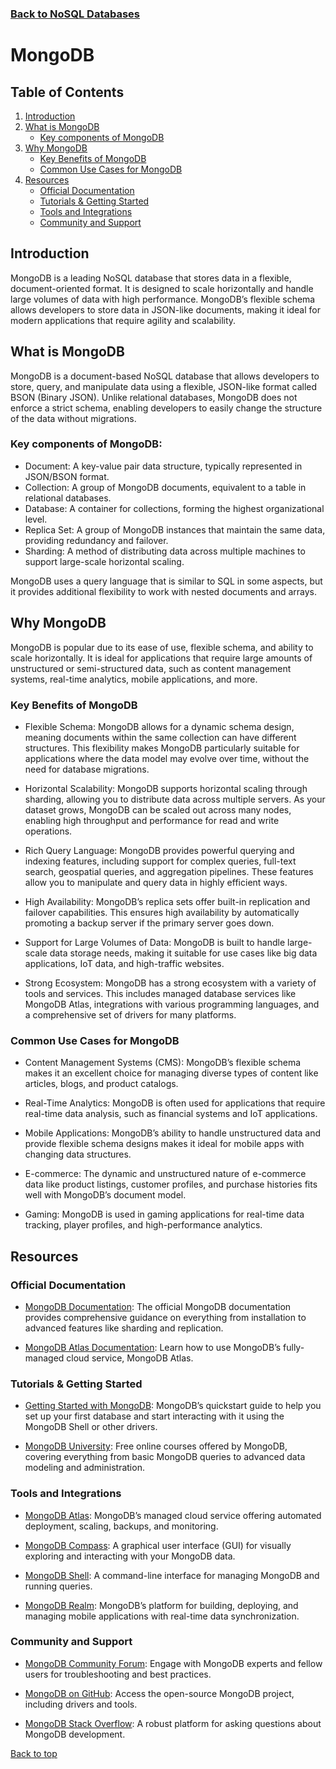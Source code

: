 ### [Back to NoSQL Databases](../readme.md)

# MongoDB

## Table of Contents

1. [Introduction](#introduction)
2. [What is MongoDB](#what-is-mongodb)
    - [Key components of MongoDB](#key-components-of-mongodb)
3. [Why MongoDB](#why-mongodb)
    - [Key Benefits of MongoDB](#key-benefits-of-mongodb)
    - [Common Use Cases for MongoDB](#common-use-cases-for-mongodb)
4. [Resources](#resources)
    - [Official Documentation](#official-documentation)
    - [Tutorials & Getting Started](#tutorials--getting-started)
    - [Tools and Integrations](#tools-and-integrations)
    - [Community and Support](#community-and-support)


## Introduction

MongoDB is a leading NoSQL database that stores data in a flexible, document-oriented format. It is designed to scale horizontally and handle large volumes of data with high performance. MongoDB’s flexible schema allows developers to store data in JSON-like documents, making it ideal for modern applications that require agility and scalability.

## What is MongoDB

MongoDB is a document-based NoSQL database that allows developers to store, query, and manipulate data using a flexible, JSON-like format called BSON (Binary JSON). Unlike relational databases, MongoDB does not enforce a strict schema, enabling developers to easily change the structure of the data without migrations.

### Key components of MongoDB:

- Document: A key-value pair data structure, typically represented in JSON/BSON format.
- Collection: A group of MongoDB documents, equivalent to a table in relational databases.
- Database: A container for collections, forming the highest organizational level.
- Replica Set: A group of MongoDB instances that maintain the same data, providing redundancy and failover.
- Sharding: A method of distributing data across multiple machines to support large-scale horizontal scaling.

MongoDB uses a query language that is similar to SQL in some aspects, but it provides additional flexibility to work with nested documents and arrays.

## Why MongoDB

MongoDB is popular due to its ease of use, flexible schema, and ability to scale horizontally. It is ideal for applications that require large amounts of unstructured or semi-structured data, such as content management systems, real-time analytics, mobile applications, and more.

### Key Benefits of MongoDB

- Flexible Schema: MongoDB allows for a dynamic schema design, meaning documents within the same collection can have different structures. This flexibility makes MongoDB particularly suitable for applications where the data model may evolve over time, without the need for database migrations.

- Horizontal Scalability: MongoDB supports horizontal scaling through sharding, allowing you to distribute data across multiple servers. As your dataset grows, MongoDB can be scaled out across many nodes, enabling high throughput and performance for read and write operations.

- Rich Query Language: MongoDB provides powerful querying and indexing features, including support for complex queries, full-text search, geospatial queries, and aggregation pipelines. These features allow you to manipulate and query data in highly efficient ways.

- High Availability: MongoDB’s replica sets offer built-in replication and failover capabilities. This ensures high availability by automatically promoting a backup server if the primary server goes down.

- Support for Large Volumes of Data: MongoDB is built to handle large-scale data storage needs, making it suitable for use cases like big data applications, IoT data, and high-traffic websites.

- Strong Ecosystem: MongoDB has a strong ecosystem with a variety of tools and services. This includes managed database services like MongoDB Atlas, integrations with various programming languages, and a comprehensive set of drivers for many platforms.

### Common Use Cases for MongoDB

- Content Management Systems (CMS): MongoDB’s flexible schema makes it an excellent choice for managing diverse types of content like articles, blogs, and product catalogs.

- Real-Time Analytics: MongoDB is often used for applications that require real-time data analysis, such as financial systems and IoT applications.

- Mobile Applications: MongoDB’s ability to handle unstructured data and provide flexible schema designs makes it ideal for mobile apps with changing data structures.

- E-commerce: The dynamic and unstructured nature of e-commerce data like product listings, customer profiles, and purchase histories fits well with MongoDB’s document model.

- Gaming: MongoDB is used in gaming applications for real-time data tracking, player profiles, and high-performance analytics.

## Resources

### Official Documentation

- [MongoDB Documentation](https://docs.mongodb.com/): The official MongoDB documentation provides comprehensive guidance on everything from installation to advanced features like sharding and replication.

- [MongoDB Atlas Documentation](https://docs.atlas.mongodb.com/): Learn how to use MongoDB’s fully-managed cloud service, MongoDB Atlas.

### Tutorials & Getting Started

- [Getting Started with MongoDB](https://docs.mongodb.com/guides/): MongoDB’s quickstart guide to help you set up your first database and start interacting with it using the MongoDB Shell or other drivers.

- [MongoDB University](https://university.mongodb.com/): Free online courses offered by MongoDB, covering everything from basic MongoDB queries to advanced data modeling and administration.

### Tools and Integrations

- [MongoDB Atlas](https://www.mongodb.com/cloud/atlas): MongoDB’s managed cloud service offering automated deployment, scaling, backups, and monitoring.

- [MongoDB Compass](https://www.mongodb.com/products/compass): A graphical user interface (GUI) for visually exploring and interacting with your MongoDB data.

- [MongoDB Shell](https://docs.mongodb.com/mongodb-shell/): A command-line interface for managing MongoDB and running queries.

- [MongoDB Realm](https://www.mongodb.com/realm): MongoDB’s platform for building, deploying, and managing mobile applications with real-time data synchronization.

### Community and Support

- [MongoDB Community Forum](https://www.mongodb.com/community/forums/): Engage with MongoDB experts and fellow users for troubleshooting and best practices.

- [MongoDB on GitHub](https://github.com/mongodb): Access the open-source MongoDB project, including drivers and tools.

- [MongoDB Stack Overflow](https://stackoverflow.com/questions/tagged/mongodb): A robust platform for asking questions about MongoDB development.

[Back to top](#top)
